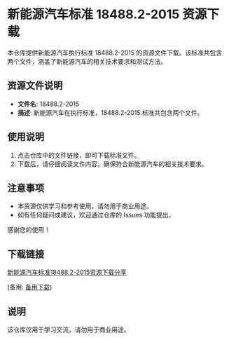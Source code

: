 # 新能源汽车标准 18488.2-2015 资源下载

本仓库提供新能源汽车执行标准 18488.2-2015 的资源文件下载。该标准共包含两个文件，涵盖了新能源汽车的相关技术要求和测试方法。

## 资源文件说明

- **文件名**: 18488.2-2015
- **描述**: 新能源汽车在执行标准，18488.2-2015.标准共包含两个文件。

## 使用说明

1. 点击仓库中的文件链接，即可下载标准文件。
2. 下载后，请仔细阅读文件内容，确保符合新能源汽车的相关技术要求。

## 注意事项

- 本资源仅供学习和参考使用，请勿用于商业用途。
- 如有任何疑问或建议，欢迎通过仓库的 Issues 功能提出。

感谢您的使用！

## 下载链接
[新能源汽车标准18488.2-2015资源下载分享](https://pan.quark.cn/s/3af6fb650b96) 

(备用: [备用下载](https://pan.baidu.com/s/19_iGaARoSaKwisVJ2-R76g?pwd=1234))

## 说明

该仓库仅用于学习交流，请勿用于商业用途。
